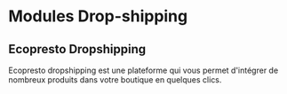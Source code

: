 # Modules Drop-shipping

## Ecopresto Dropshipping <a href="#modulesdrop-shipping-ecoprestodropshipping" id="modulesdrop-shipping-ecoprestodropshipping"></a>

Ecopresto dropshipping est une plateforme qui vous permet d'intégrer de nombreux produits dans votre boutique en quelques clics.
